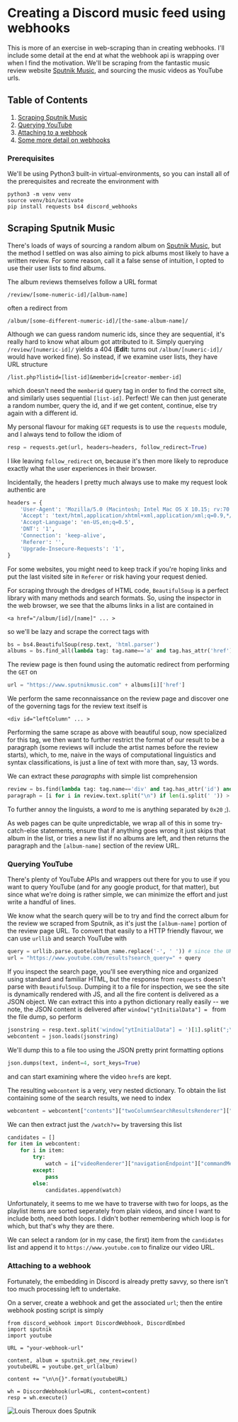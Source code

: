 Creating a Discord music feed using webhooks
============================================
This is more of an exercise in web-scraping than in creating webhooks. I'll include some detail at the end at what the webhook api is wrapping over when I find the motivation. We'll be scraping from the fantastic music review website [Sputnik Music](https://www.sputnikmusic.com/), and sourcing the music videos as YouTube urls.

## Table of Contents
1. [Scraping Sputnik Music](#scraping-sputnik)
2. [Querying YouTube](#query-youtube)
3. [Attaching to a webhook](#discord-webhook)
4. [Some more detail on webhooks](#more-webhooks)

### Prerequisites
We'll be using Python3 built-in virtual-environments, so you can install all of the prerequisites and recreate the environment with
```
python3 -m venv venv
source venv/bin/activate
pip install requests bs4 discord_webhooks
```

## Scraping Sputnik Music <a name="scraping-sputnik"></a>
There's loads of ways of sourcing a random album on [Sputnik Music](https://www.sputnikmusic.com/), but the method I settled on was also aiming to pick albums most likely to have a written review. For some reason, call it a false sense of intuition, I opted to use their user lists to find albums.

The album reviews themselves follow a URL format
```
/review/[some-numeric-id]/[album-name]
```
often a redirect from
```
/album/[some-different-numeric-id]/[the-same-album-name]/
```

Although we can guess random numeric ids, since they are sequential, it's really hard to know what album got attributed to it. Simply querying `/review/[numeric-id]/` yields a 404 (**Edit:** turns out `/album/[numeric-id]/` would have worked fine). So instead, if we examine user lists, they have URL structure
```
/list.php?listid=[list-id]&memberid=[creator-member-id]
```
which doesn't need the `memberid` query tag in order to find the correct site, and similarly uses sequential `[list-id]`. Perfect! We can then just generate a random number, query the id, and if we get content, continue, else try again with a different id.

My personal flavour for making `GET` requests is to use the `requests` module, and I always tend to follow the idiom of
```python
resp = requests.get(url, headers=headers, follow_redirect=True)
```
I like leaving `follow_redirect` on, because it's then more likely to reproduce exactly what the user experiences in their browser. 

Incidentally, the headers I pretty much always use to make my request look authentic are
```python
headers = {
    'User-Agent': 'Mozilla/5.0 (Macintosh; Intel Mac OS X 10.15; rv:70.0) Gecko/20100101 Firefox/70.0',
    'Accept': 'text/html,application/xhtml+xml,application/xml;q=0.9,*/*;q=0.8',
    'Accept-Language': 'en-US,en;q=0.5',
    'DNT': '1',
    'Connection': 'keep-alive',
    'Referer': '',
    'Upgrade-Insecure-Requests': '1',
}
```
For some websites, you might need to keep track if you're hoping links and put the last visited site in `Referer` or risk having your request denied.

For scraping through the dredges of HTML code, `BeautifulSoup` is a perfect library with many methods and search formats. So, using the inspector in the web browser, we see that the albums links in a list are contained in
```
<a href="/album/[id]/[name]" ... >
```
so we'll be lazy and scrape the correct tags with
```python
bs = bs4.BeautifulSoup(resp.text, 'html.parser')
albums = bs.find_all(lambda tag: tag.name=='a' and tag.has_attr('href') and bool(re.match(r"/album/\d*/", tag.get('href'))))
```

The review page is then found using the automatic redirect from performing the `GET` on
```python
url = "https://www.sputnikmusic.com" + albums[i]['href']
```

We perform the same reconnaissance on the review page and discover one of the governing tags for the review text itself is
```
<div id="leftColumn" ... >
```
Performing the same scrape as above with beautiful soup, now specialized for this tag, we then want to further restrict the format of our result to be a paragraph (some reviews will include the artist names before the review starts), which, to me, naive in the ways of computational linguistics and syntax classifications, is just a line of text with more than, say, 13 words.

We can extract these *paragraphs* with simple list comprehension
```python
review = bs.find(lambda tag: tag.name=='div' and tag.has_attr('id') and "leftColumn" in tag.get('id'))
paragraph = [i for i in review.text.split("\n") if len(i.split(' ')) > 13]
```
To further annoy the linguists, a *word* to me is anything separated by `0x20` ;).

As web pages can be quite unpredictable, we wrap all of this in some try-catch-else statements, ensure that if anything goes wrong it just skips that album in the list, or tries a new list if no albums are left, and then returns the paragraph and the `[album-name]` section of the review URL.

### Querying YouTube <a name="query-youtube"></a>
There's plenty of YouTube APIs and wrappers out there for you to use if you want to query YouTube (and for any google product, for that matter), but since what we're doing is rather simple, we can minimize the effort and just write a handful of lines.

We know what the search query will be to try and find the correct album for the review we scraped from Sputnik, as it's just the `[album-name]` portion of the review page URL. To convert that easily to a HTTP friendly flavour, we can use `urllib` and search YouTube with
```python
query = urllib.parse.quote(album_name.replace('-', ' ')) # since the URL uses '-' instead of '%20'
url = "https://www.youtube.com/results?search_query=" + query
```
If you inspect the search page, you'll see everything nice and organized using standard and familiar HTML, but the response from `requests` doesn't parse with `BeautifulSoup`. Dumping it to a file for inspection, we see the site is dynamically rendered with JS, and all the fire content is delivered as a JSON object. We can extract this into a python dictionary really easily -- we note, the JSON content is delivered after `window["ytInitialData"] = ` from the file dump, so perform
```python
jsonstring = resp.text.split('window["ytInitialData"] = ')[1].split(";\n")[0]
webcontent = json.loads(jsonstring)
```
We'll dump this to a file too using the JSON pretty print formatting options
```python
json.dumps(text, indent=4, sort_keys=True)
```
and can start examining where the video `href`s are kept.

The resulting `webcontent` is a very, very nested dictionary. To obtain the list containing some of the search results, we need to index
```python
webcontent = webcontent["contents"]["twoColumnSearchResultsRenderer"]["primaryContents"]["sectionListRenderer"]["contents"]
```

We can then extract just the `/watch?v=` by traversing this list
```python
candidates = []
for item in webcontent:
	for i in item:
		try:
			watch = i["videoRenderer"]["navigationEndpoint"]["commandMetadata"]["webCommandMetadata"]["url"]
		except:
			pass
		else:
			candidates.append(watch)
```
Unfortunately, it seems to me we have to traverse with two for loops, as the playlist items are sorted seperately from plain videos, and since I want to include both, need both loops. I didn't bother remembering which loop is for which, but that's why they are there.

We can select a random (or in my case, the first) item from the `candidates` list and append it to `https://www.youtube.com` to finalize our video URL.

### Attaching to a webhook <a name="discord-webhook"></a>
Fortunately, the embedding in Discord is already pretty savvy, so there isn't too much processing left to undertake.

On a server, create a webhook and get the associated `url`; then the entire webhook posting script is simply
```
from discord_webhook import DiscordWebhook, DiscordEmbed
import sputnik
import youtube

URL = "your-webhook-url"

content, album = sputnik.get_new_review()
youtubeURL = youtube.get_url(album)

content += "\n\n{}".format(youtubeURL)

wh = DiscordWebhook(url=URL, content=content)
resp = wh.execute()
```
![Louis Theroux does Sputnik](https://github.com/dustpancake/blob/master/webhooks/louis-theroux-does-sputnik.jpg "Louis Theroux does Sputnik")

